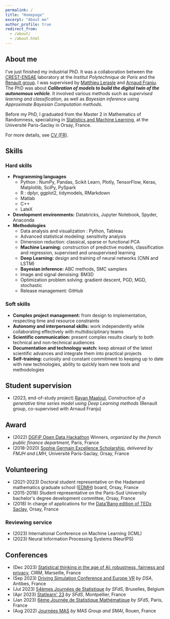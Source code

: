 ```yaml
---
permalink: /
title: "Homepage"
excerpt: "About me"
author_profile: true
redirect_from: 
  - /about/
  - /about.html
---
```


## About me

I've just finished my industrial PhD. It was a collaboration between the [CREST-ENSAE](https://crest.science/) laboratory at the *Institut Polytechnique de Paris* and the [Renault group](https://www.renaultgroup.com/). I was supervised by [Matthieu Lerasle](http://lerasle.perso.math.cnrs.fr/index.html) and [Arnaud Franju](https://www.linkedin.com/in/arnaud-franju-723a611/).  
The PhD was about ***Calibration of models to build the digital twin of the autonomous vehicle***. It involved various methods such as *supervised learning and classification*, as well as *Bayesian inference* using *Approximate Bayesian Computation methods*.

Before my PhD, I graduated from the Master 2 in Mathematics of Randomness, specializing in [Statistics and Machine Learning](https://master-statml.imo.universite-paris-saclay.fr/), at the Université Paris-Saclay in Orsay, France.  

For more details, see [CV (FR)](../files/cv.pdf). 

## Skills

### Hard skills

* **Programming languages**
  * Python : NumPy, Pandas, Scikit Learn, Plotly, TensorFlow, Keras, Matplotlib, SciPy, PySpark
  * R : dplyr, ggplot2, tidymodels, RMarkdown
  * Matlab
  * C++
  * LateX
* **Development environments:** Databricks, Jupyter Notebook, Spyder, Anaconda
* **Methodologies**
  * Data analysis and visualization : Python, Tableau
  * Advanced statistical modeling: sensitivity analysis
  * Dimension reduction: classical, sparse or functional PCA
  * **Machine Learning:** construction of predictive models, classification and regression, supervised and unsupervised learning
  * **Deep Learning:** design and training of neural networks (CNN and LSTM)
  * **Bayesian inference:** ABC methods, SMC samplers
  * Image and signal denoising: BM3D 
  * Optimization problem solving: gradient descent, PGD, MGD, stochastic
  * Release management: GitHub

### Soft skills

* **Complex project management:** from design to implementation, respecting time and resource constraints
* **Autonomy and interpersonal skills:** work independently while collaborating effectively with multidisciplinary teams
* **Scientific communication:** present complex results clearly to both technical and non-technical audiences
* **Documentation and technology watch:** keep abreast of the latest scientific advances and integrate them into practical projects
* **Self-training:** curiosity and constant commitment to keeping up to date with new technologies, ability to quickly learn new tools and methodologies

## Student supervision

* (2023, end-of-study project) [Rayan Maaloul](https://www.linkedin.com/in/rayan-maaloul-9b3606217/?originalSubdomain=fr), *Construction of a generative time series model using Deep Learning methods* (Renault group, co-supervised with Arnaud Franju)

## Award

* (2022) [DGFiP Open Data Hackathon](https://hackaton-dgfip-2022.github.io/) Winners, *organized by the french public finance department*, Paris, France
* (2018-2020) [Sophie Germain Excellence Scholarship](https://www.fondation-hadamard.fr/fr/programmes/les-programmes-transverses/le-programme-gradue/candidater-a-une-bourse-sophie-germain/), *delivered by FMJH and LMH*, Université Paris-Saclay, Orsay, France

## Volunteering

* (2021-2023) Doctoral student representative on the Hadamard mathematics graduate school ([EDMH](https://www.fondation-hadamard.fr/fr/campus-de-paris-saclay/formation/edmh/)) board, Orsay, France
* (2015-2018) Student representative on the Paris-Sud University bachelor's degree development committee, Orsay, France
* (2018) In charge of applications for the [Data'Bang edition of TEDx Saclay](https://tedxsaclay.com/fr/editions/data-bang), Orsay, France

### Reviewing service

* (2023) International Conference on Machine Learning (ICML)
* (2023) Neural Information Processing Systems (NeurIPS)

## Conferences

* (Dec 2023) [Statistical thinking in the age of AI: robustness, fairness and privacy](https://conferences.cirm-math.fr/3087.html), CIRM, Marseille, France
* (Sep 2023) [Driving Simulation Conference and Europe VR](https://dsc2023.org/) *by DSA*, Antibes, France
* (Jul 2023) [54èmes Journées de Statistique](https://jds2023.sciencesconf.org/) *by SFdS*, Bruxelles, Belgium
* (Apr 2023) [Statlearn' 23](https://statlearn.sciencesconf.org/) *by SFdS*, Montpellier, France
* (Jan 2023) [6ème Journée de Statistique Mathématique](https://statmath2023.sciencesconf.org/) *by SFdS*, Paris, France
* (Aug 2022) [Journées MAS](https://mas2022.sciencesconf.org/) *by MAS Group and SMAI*, Rouen, France
